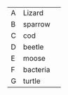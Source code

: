 
|     |          |     |
| --- | -------- | --- |
| A   | Lizard   |     |
| B   | sparrow  |     |
| C   | cod      |     |
| D   | beetle   |     |
| E   | moose    |     |
| F   | bacteria |     |
| G   | turtle   |     |
